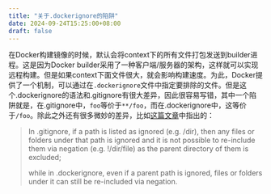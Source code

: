 ```yaml
---
title: "关于.dockerignore的陷阱"
date: 2024-09-24T15:25:00+08:00
draft: false
---
```


在Docker构建镜像的时候，默认会将context下的所有文件打包发送到builder进程。这是因为Docker builder采用了一种客户端/服务器的架构，这样就可以实现远程构建。但是如果context下面文件很大，就会影响构建速度。为此，Docker提供了一个机制，可以通过在`.dockerignore`文件中指定要排除的文件。但是这个.dockerignore的语法和.gitignore有很大差异，因此很容易写错，其中一个陷阱就是，在.gitignore中，`foo`等价于`**/foo`，而在.dockerignore中，这等价于`/foo`。除此之外还有很多微妙的差异，比如[这篇文章](https://zzz.buzz/2018/05/23/differences-of-rules-between-gitignore-and-dockerignore/)中指出的：

> In .gitignore, if a path is listed as ignored (e.g. /dir), then any files or folders under that path is ignored and it is not possible to re-include them via negation (e.g. !/dir/file) as the parent directory of them is excluded;
>
> while in .dockerignore, even if a parent path is ignored, files or folders under it can still be re-included via negation.
